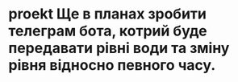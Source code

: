 # proekt  Ще в планах зробити телеграм бота, котрий буде передавати рівні води та зміну рівня відносно певного часу.
# 
